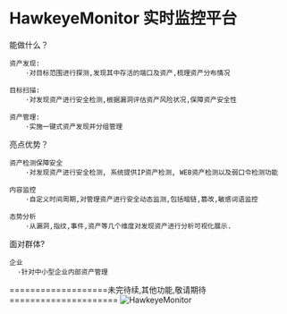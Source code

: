 # HawkeyeMonitor 实时监控平台

能做什么？

    资产发现:
        ·对目标范围进行探测,发现其中存活的端口及资产,梳理资产分布情况

    目标扫描:
        ·对发现资产进行安全检测,根据漏洞评估资产风险状况,保障资产安全性

    资产管理:
        ·实施一键式资产发现并分组管理

亮点优势？

    资产检测保障安全
        ·对发现资产进行安全检测, 系统提供IP资产检测, WEB资产检测以及弱口令检测功能

    内容监控
        ·自定义时间周期,对管理资产进行安全动态监测,包括暗链,篡改,敏感词语监控

    态势分析
        ·从漏洞,指纹,事件,资产等几个维度对发现资产进行分析可视化展示.

面对群体?

    企业
      ·针对中小型企业内部资产管理

===================未完待续,其他功能,敬请期待=====================
![HawkeyeMonitor](https://github.com/wangshu2016/HawkeyeMonitor/blob/master/PROIMG/hawkeye.png)
